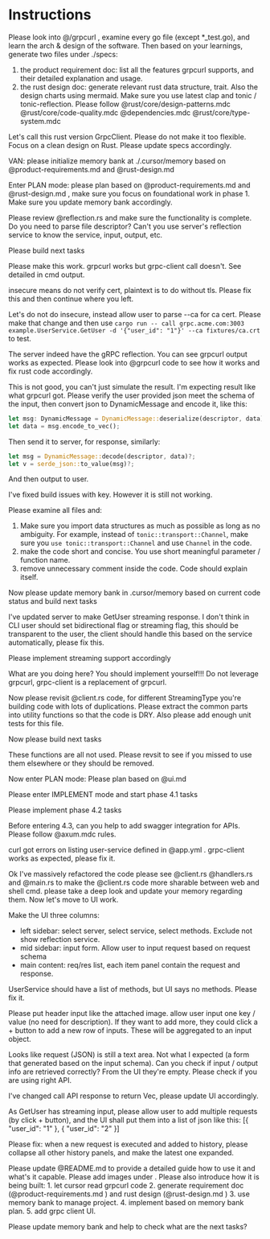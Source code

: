 # Instructions

Please look into @/grpcurl , examine every go file (except *_test.go), and learn the arch & design of the software. Then based on your learnings, generate two files under ./specs:

1. the product requirement doc: list all the features grpcurl supports, and their detailed explanation and usage.
2. the rust design doc: generate relevant rust data structure, trait. Also the design charts using mermaid. Make sure you use latest clap and tonic / tonic-reflection. Please follow @rust/core/design-patterns.mdc @rust/core/code-quality.mdc @dependencies.mdc @rust/core/type-system.mdc

Let's call this rust version GrpcClient. Please do not make it too flexible. Focus on a clean design on Rust. Please update specs accordingly.

VAN: please initialize memory bank at ./.cursor/memory based on @product-requirements.md and @rust-design.md

Enter PLAN mode: please plan based on @product-requirements.md and @rust-design.md , make sure you focus on foundational work in phase 1. Make sure you update memory bank accordingly.

Please review @reflection.rs and make sure the functionality is complete. Do you need to parse file descriptor? Can't you use server's reflection service to know the service, input, output, etc.

Please build next tasks

Please make this work. grpcurl works but grpc-client call doesn't. See detailed in cmd output.

insecure means do not verify cert, plaintext is to do without tls. Please fix this and then continue where you left.

Let's do not do insecure, instead allow user to parse --ca for ca cert. Please make that change and then use `cargo run -- call grpc.acme.com:3003 example.UserService.GetUser -d '{"user_id": "1"}' --ca fixtures/ca.crt` to test.

The server indeed have the gRPC reflection. You can see grpcurl output works as expected. Please look into @grpcurl code to see how it works and fix rust code accordingly.

This is not good, you can't just simulate the result. I'm expecting result like what grpcurl got. Please verify the user provided json meet the schema of the input, then convert json to DynamicMessage and encode it, like this:

```rust
let msg: DynamicMessage = DynamicMessage::deserialize(descriptor, data)?;
let data = msg.encode_to_vec();
```

Then send it to server, for response, similarly:

```rust
let msg = DynamicMessage::decode(descriptor, data)?;
let v = serde_json::to_value(msg)?;
```

And then output to user.

I've fixed build issues with key. However it is still not working.

Please examine all files and:

1. Make sure you import data structures as much as possible as long as no ambiguity. For example, instead of `tonic::transport::Channel`, make sure you `use tonic::transport::Channel` and use `Channel` in the code.
2. make the code short and concise. You use short meaningful parameter / function name.
3. remove unnecessary comment inside the code. Code should explain itself.

Now please update memory bank in .cursor/memory based on current code status and build next tasks

I've updated server to make GetUser streaming response. I don't think in CLI user should set bidirectional flag or streaming flag, this should be transparent to the user, the client should handle this based on the service automatically, please fix this.

Please implement streaming support accordingly

What are you doing here? You should implement yourself!!! Do not leverage grpcurl, grpc-client is a replacement of grpcurl.

Now please revisit @client.rs code, for different StreamingType you're building code with lots of duplications. Please extract the common parts into utility functions so that the code is DRY. Also please add enough unit tests for this file.

Now please build next tasks

These functions are all not used. Please revsit to see if you missed to use them elsewhere or they should be removed.

Now enter PLAN mode: Please plan based on @ui.md

Please enter IMPLEMENT mode and start phase 4.1 tasks

Please implement phase 4.2 tasks

Before entering 4.3, can you help to add swagger integration for APIs. Please follow @axum.mdc rules.

curl got errors on listing user-service defined in @app.yml . grpc-client works as expected, please fix it.

Ok I've massively refactored the code please see @client.rs @handlers.rs and @main.rs to make the @client.rs code more sharable between web and shell cmd. please take a deep look and update your memory regarding them. Now let's move to UI work.

Make the UI three columns:

- left sidebar: select server, select service, select methods. Exclude not show reflection service.
- mid sidebar: input form. Allow user to input request based on request schema
- main content: req/res list, each item panel contain the request and response.

UserService should have a list of methods, but UI says no methods. Please fix it.

Please put header input like the attached image. allow user input one key / value (no need for description). If they want to add more, they could click a + button to add a new row of inputs. These will be aggregated to an input object.

Looks like request (JSON) is still a text area. Not what I expected (a form that generated based on the input schema). Can you check if input / output info are retrieved correctly? From the UI they're empty. Please check if you are using right API.

I've changed call API response to return Vec<Value>, please update UI accordingly.

As GetUser has streaming input, please allow user to add multiple requests (by click + button), and the UI shall put them into a list of json like this:
[{
  "user_id": "1"
}, {
  "user_id": "2"
}]

Please fix: when a new request is executed and added to history, please collapse all other history panels, and make the latest one expanded.

Please update @README.md to provide a detailed guide how to use it and what's it capable. Please add images under . Please also introduce how it is being built: 1. let cursor read grpcurl code 2. generate requirement doc (@product-requirements.md ) and rust design (@rust-design.md ) 3. use memory bank to manage project. 4. implement based on memory bank plan. 5. add grpc client UI.

Please update memory bank and help to check what are the next tasks?
